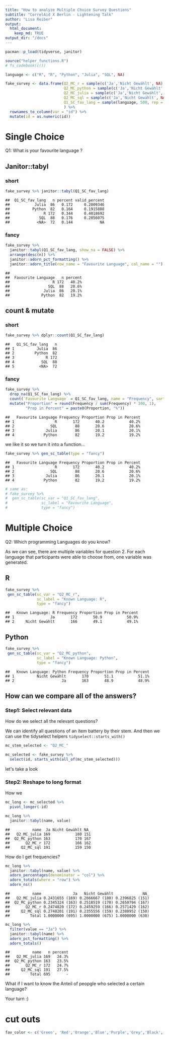 ```yaml
---
title: "How to analyze Multiple Choice Survey Questions"
subtitle: "CorrelAid X Berlin - Lightening Talk"
author: "Lisa Reiber"
output:
  html_document:
    keep_md: TRUE
output_dir: "/docs"
---
```





```r
pacman::p_load(tidyverse, janitor)

source("helper_functions.R")
# fs_codebook(c())
```


```r
language <- c("R", "R", "Python", "Julia", "SQL", NA)

fake_survey <- data.frame(Q2_MC_r = sample(c('Ja','Nicht Gewählt', NA), 500, rep = TRUE),
                          Q2_MC_python = sample(c('Ja','Nicht Gewählt', NA), 500, rep = TRUE), 
                          Q2_MC_julia = sample(c('Ja','Nicht Gewählt', NA), 500, rep = TRUE), 
                          Q2_MC_sql = sample(c('Ja','Nicht Gewählt', NA), 500, rep = TRUE), 
                          Q1_SC_fav_lang = sample(language, 500, rep = TRUE)
                          ) %>% 
  rownames_to_column(var = "id") %>% 
  mutate(id = as.numeric(id))
```

# Single Choice

Q1: What is your favourite language ?

## Janitor::tabyl

### short

```r
fake_survey %>% janitor::tabyl(Q1_SC_fav_lang) 
```

```
##  Q1_SC_fav_lang   n percent valid_percent
##           Julia  86   0.172     0.2009346
##          Python  82   0.164     0.1915888
##               R 172   0.344     0.4018692
##             SQL  88   0.176     0.2056075
##            <NA>  72   0.144            NA
```

### fancy

```r
fake_survey %>% 
  janitor::tabyl(Q1_SC_fav_lang, show_na = FALSE) %>% 
  arrange(desc(n)) %>% 
  janitor::adorn_pct_formatting() %>% 
  janitor::adorn_title(row_name = "Favourite Language", col_name = "")
```

```
##                                
##  Favourite Language   n percent
##                   R 172   40.2%
##                 SQL  88   20.6%
##               Julia  86   20.1%
##              Python  82   19.2%
```

## count & mutate

### short

```r
fake_survey %>% dplyr::count(Q1_SC_fav_lang) 
```

```
##   Q1_SC_fav_lang   n
## 1          Julia  86
## 2         Python  82
## 3              R 172
## 4            SQL  88
## 5           <NA>  72
```

### fancy

```r
fake_survey %>% 
  drop_na(Q1_SC_fav_lang) %>% 
  count(`Favourite Language` = Q1_SC_fav_lang, name = "Frequency", sort = TRUE) %>% 
  mutate("Proportion" = round(Frequency / sum(Frequency) * 100, 1),
         "Prop in Percent" = paste0(Proportion, "%"))
```

```
##   Favourite Language Frequency Proportion Prop in Percent
## 1                  R       172       40.2           40.2%
## 2                SQL        88       20.6           20.6%
## 3              Julia        86       20.1           20.1%
## 4             Python        82       19.2           19.2%
```

we like it so we turn it into a function...


```r
fake_survey %>% gen_sc_table(type = "fancy")
```

```
##   Favourite Language Frequency Proportion Prop in Percent
## 1                  R       172       40.2           40.2%
## 2                SQL        88       20.6           20.6%
## 3              Julia        86       20.1           20.1%
## 4             Python        82       19.2           19.2%
```

```r
# same as:
# fake_survey %>% 
#  gen_sc_table(sc_var = "Q1_SC_fav_lang", 
#               sc_label = "Favourite Language", 
#               type = "fancy")
```

# Multiple Choice

Q2: Which programming Languages do you know?

As we can see, there are multiple variables for question 2. For each language that participants were able to choose from, one variable was generated.

## R

```r
fake_survey %>% 
 gen_sc_table(sc_var = "Q2_MC_r", 
              sc_label = "Known Language: R", 
              type = "fancy")
```

```
##   Known Language: R Frequency Proportion Prop in Percent
## 1                Ja       172       50.9           50.9%
## 2     Nicht Gewählt       166       49.1           49.1%
```
## Python


```r
fake_survey %>% 
 gen_sc_table(sc_var = "Q2_MC_python", 
              sc_label = "Known Language: Python", 
              type = "fancy")
```

```
##   Known Language: Python Frequency Proportion Prop in Percent
## 1          Nicht Gewählt       170       51.1           51.1%
## 2                     Ja       163       48.9           48.9%
```

## How can we compare all of the answers?

### Step1: Select relevant data

How do we select all the relevant questions?

We can identify all questions of an item battery by their stem. And then we can use the tidyselect helpers `tidyselect::starts_with()`


```r
mc_stem_selected <- "Q2_MC_"
```


```r
mc_selected <- fake_survey %>% 
  select(id, starts_with(all_of(mc_stem_selected))) 
```

let's take a look
### Step2: Reshape to long format

How we 

```r
mc_long <- mc_selected %>% 
  pivot_longer(-id)
```


```r
mc_long %>% 
  janitor::tabyl(name, value)
```

```
##          name  Ja Nicht Gewählt NA_
##   Q2_MC_julia 169           180 151
##  Q2_MC_python 163           170 167
##       Q2_MC_r 172           166 162
##     Q2_MC_sql 191           159 150
```

How do I get frequencies?


```r
mc_long %>% 
  janitor::tabyl(name, value) %>% 
  adorn_percentages(denominator = "col") %>% 
  adorn_totals(where = "row") %>% 
  adorn_ns()
```

```
##          name              Ja   Nicht Gewählt             NA_
##   Q2_MC_julia 0.2431655 (169) 0.2666667 (180) 0.2396825 (151)
##  Q2_MC_python 0.2345324 (163) 0.2518519 (170) 0.2650794 (167)
##       Q2_MC_r 0.2474820 (172) 0.2459259 (166) 0.2571429 (162)
##     Q2_MC_sql 0.2748201 (191) 0.2355556 (159) 0.2380952 (150)
##         Total 1.0000000 (695) 1.0000000 (675) 1.0000000 (630)
```


```r
mc_long %>%
  filter(value == "Ja") %>% 
  janitor::tabyl(name) %>% 
  adorn_pct_formatting() %>% 
  adorn_totals()
```

```
##          name   n percent
##   Q2_MC_julia 169   24.3%
##  Q2_MC_python 163   23.5%
##       Q2_MC_r 172   24.7%
##     Q2_MC_sql 191   27.5%
##         Total 695       -
```

What if I want to know the Anteil of peopgle who selected a certain language? 

Your turn :)



# cut outs

```r
fav_color <- c('Green', 'Red','Orange','Blue','Purple','Grey','Black','Yellow','White','Lavender')
```
